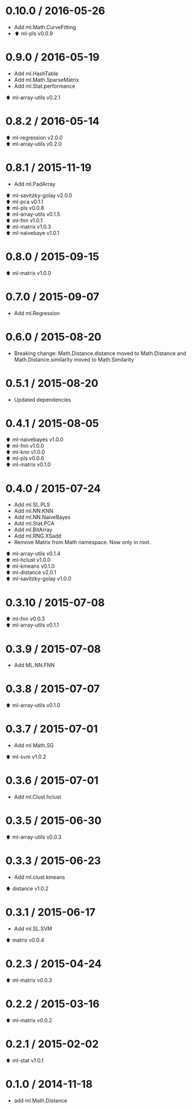 0.10.0 / 2016-05-26
===================

* Add ml.Math.CurveFitting
* :arrow_up: ml-pls v0.0.9

0.9.0 / 2016-05-19
==================

* Add ml.HashTable
* Add ml.Math.SparseMatrix
* Add ml.Stat.performance

:arrow_up: ml-array-utils v0.2.1

0.8.2 / 2016-05-14
==================

:arrow_up: ml-regression v2.0.0  
:arrow_up: ml-array-utils v0.2.0

0.8.1 / 2015-11-19
==================

* Add ml.PadArray

:arrow_up: ml-savitzky-golay v2.0.0  
:arrow_up: ml-pca v0.1.1  
:arrow_up: ml-pls v0.0.8  
:arrow_up: ml-array-utils v0.1.5  
:arrow_up: ml-fnn v1.0.1  
:arrow_up: ml-matrix v1.0.3  
:arrow_up: ml-naivebaye v1.0.1

0.8.0 / 2015-09-15
==================

:arrow_up: ml-matrix v1.0.0

0.7.0 / 2015-09-07
==================

* Add ml.Regression

0.6.0 / 2015-08-20
==================

* Breaking change: Math.Distance.distance moved to Math.Distance and Math.Distance.similarity moved to Math.Similarity

0.5.1 / 2015-08-20
==================

* Updated dependencies

0.4.1 / 2015-08-05
==================

:arrow_up: ml-naivebayes v1.0.0  
:arrow_up: ml-fnn v1.0.0  
:arrow_up: ml-knn v1.0.0  
:arrow_up: ml-pls v0.0.6  
:arrow_up: ml-matrix v0.1.0

0.4.0 / 2015-07-24
==================

* Add ml.SL.PLS
* Add ml.NN.KNN
* Add ml.NN.NaiveBayes
* Add ml.Stat.PCA
* Add ml.BitArray
* Add ml.RNG.XSadd
* Remove Matrix from Math namespace. Now only in root.

:arrow_up: ml-array-utils v0.1.4  
:arrow_up: ml-hclust v1.0.0  
:arrow_up: ml-kmeans v0.1.0  
:arrow_up: ml-distance v2.0.1  
:arrow_up: ml-savitzky-golay v1.0.0

0.3.10 / 2015-07-08
===================

:arrow_up: ml-fnn v0.0.3  
:arrow_up: ml-array-utils v0.1.1  

0.3.9 / 2015-07-08
===================

* Add ML.NN.FNN

0.3.8 / 2015-07-07
==================

:arrow_up: ml-array-utils v0.1.0

0.3.7 / 2015-07-01
==================

* Add ml.Math.SG

:arrow_up: ml-svm v1.0.2

0.3.6 / 2015-07-01
==================

* Add ml.Clust.hclust

0.3.5 / 2015-06-30
==================

:arrow_up: ml-array-utils v0.0.3

0.3.3 / 2015-06-23
==================

* Add ml.clust.kmeans

:arrow_up: distance v1.0.2

0.3.1 / 2015-06-17
==================

* Add ml.SL.SVM

:arrow_up: matrix v0.0.4

0.2.3 / 2015-04-24
==================

:arrow_up: ml-matrix v0.0.3

0.2.2 / 2015-03-16
==================

:arrow_up: ml-matrix v0.0.2

0.2.1 / 2015-02-02
==================

:arrow_up: ml-stat v1.0.1

0.1.0 / 2014-11-18
==================

* add ml.Math.Distance
